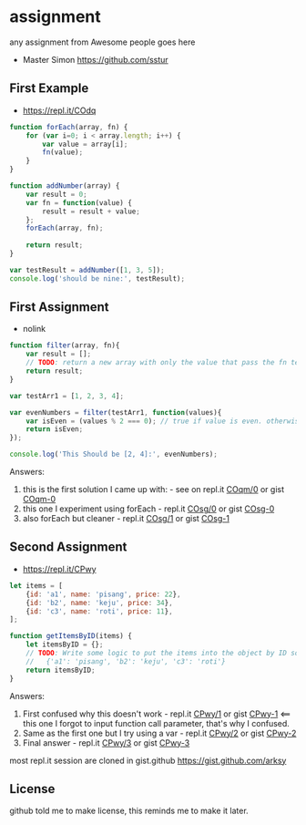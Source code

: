# assignment
any assignment from Awesome people goes here

  - Master Simon https://github.com/sstur

## First Example

  - https://repl.it/COdq

```js
function forEach(array, fn) {
	for (var i=0; i < array.length; i++) {
		var value = array[i];
		fn(value);
	}
}

function addNumber(array) {
	var result = 0;
	var fn = function(value) {
		result = result + value;
	};
	forEach(array, fn);
	
	return result;
}

var testResult = addNumber([1, 3, 5]);
console.log('should be nine:', testResult);
```

## First Assignment
  - nolink

```js
function filter(array, fn){
	var result = [];
	// TODO: return a new array with only the value that pass the fn test. (meaning the fn returned true)
	return result;
}

var testArr1 = [1, 2, 3, 4];

var evenNumbers = filter(testArr1, function(values){
	var isEven = (values % 2 === 0); // true if value is even. otherwise false.
 	return isEven;
});

console.log('This Should be [2, 4]:', evenNumbers);
```

Answers:
  1. this is the first solution I came up with:
   	- see on repl.it [COqm/0](https://repl.it/COqm) or gist [COqm-0](https://gist.github.com/anonymous/4b9114dcefd077ad62a6554185733313)
  2. this one I experiment using forEach
  	- repl.it [COsg/0](https://repl.it/COsg) or gist [COsg-0](https://gist.github.com/arksy/29cd695da293f3aee47a7a4a9f1d5ddf)
  3. also forEach but cleaner
  	- repl.it [COsg/1](https://repl.it/COsg/1) or gist [COsg-1](https://gist.github.com/arksy/f18f6f47545c75c5f8ffdb12722f8904)

## Second Assignment
  - https://repl.it/CPwy

```js
let items = [
	{id: 'a1', name: 'pisang', price: 22},
	{id: 'b2', name: 'keju', price: 34},
	{id: 'c3', name: 'roti', price: 11},
];

function getItemsByID(items) {
	let itemsByID = {};
	// TODO: Write some logic to put the items into the object by ID so it looks like:
	//   {'a1': 'pisang', 'b2': 'keju', 'c3': 'roti'}
	return itemsByID;
}
```

Answers:
  1. First confused why this doesn't work
  	- repl.it [CPwy/1](https://repl.it/CPwy/1) or gist [CPwy-1](https://gist.github.com/arksy/e238b84fecd4b42d5148ca3b4dfb7576) <== this one I forgot to input function call parameter, that's why I confused.
  2. Same as the first one but I try using a var
  	- repl.it [CPwy/2](https://repl.it/CPwy/2) or gist [CPwy-2](https://gist.github.com/arksy/4e08c990db652ce8ec06bed6a672ec4e)
  3. Final answer
  	- repl.it [CPwy/3](https://repl.it/CPwy/3) or gist [CPwy-3](https://gist.github.com/arksy/b50e3d9a442a45cd09a26cec83366b4e)

most repl.it session are cloned in gist.github
https://gist.github.com/arksy

## License
github told me to make license, this reminds me to make it later.
